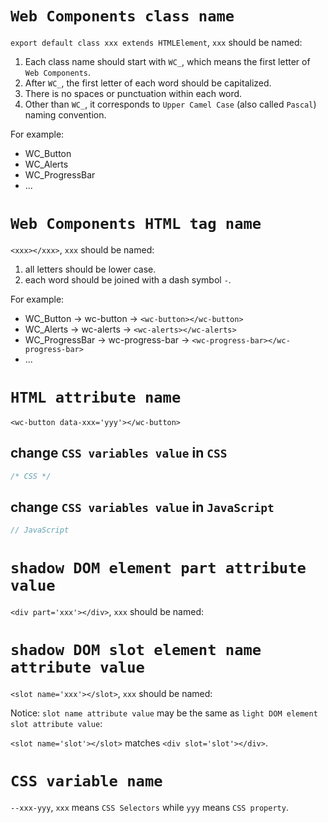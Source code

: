 # `Web Components class name`

`export default class xxx extends HTMLElement`, `xxx` should be named:

1. Each class name should start with `WC_`, which means the first letter of `Web Components`.
2. After `WC_`, the first letter of each word should be capitalized.
3. There is no spaces or punctuation within each word.
4. Other than `WC_`, it corresponds to `Upper Camel Case` (also called `Pascal`) naming convention.

For example:

* WC_Button
* WC_Alerts
* WC_ProgressBar
* ...

# `Web Components HTML tag name`

`<xxx></xxx>`, `xxx` should be named:

1. all letters should be lower case.
2. each word should be joined with a dash symbol `-`.

For example:

* WC_Button -> wc-button -> `<wc-button></wc-button>`
* WC_Alerts -> wc-alerts -> `<wc-alerts></wc-alerts>`
* WC_ProgressBar -> wc-progress-bar -> `<wc-progress-bar></wc-progress-bar>`
* ...

# `HTML attribute name`

`<wc-button data-xxx='yyy'></wc-button>`

## change `CSS variables value` in `CSS`

```CSS
/* CSS */
```

## change `CSS variables value` in `JavaScript`

```JavaScript
// JavaScript
```

# `shadow DOM element part attribute value`

`<div part='xxx'></div>`, `xxx` should be named:

# `shadow DOM slot element name attribute value`

`<slot name='xxx'></slot>`, `xxx` should be named:

Notice: `slot name attribute value` may be the same as `light DOM element slot attribute value`:

`<slot name='slot'></slot>` matches `<div slot='slot'></div>`.

# `CSS variable name`

`--xxx-yyy`, `xxx` means `CSS Selectors` while `yyy` means `CSS property`.

